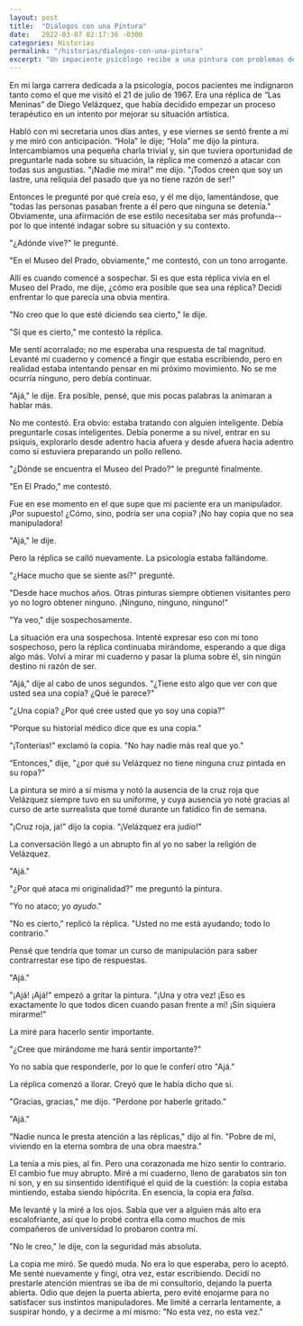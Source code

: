 ```yaml
---
layout: post
title:  "Diálogos con una Pintura"
date:   2022-03-07 02:17:36 -0300
categories: Historias
permalink: "/historias/dialogos-con-una-pintura"
excerpt: "Un impaciente psicólogo recibe a una pintura con problemas de identidad."
---
```

En mi larga carrera dedicada a la psicología, pocos pacientes me indignaron tanto como el que me visitó el 21 de julio de 1967. Era una réplica de “Las Meninas” de Diego Velázquez, que había decidido empezar un proceso terapéutico en un intento por mejorar su situación artística.

Habló con mi secretaria unos días antes, y ese viernes se sentó frente a mí y me miró con anticipación. “Hola” le dije; “Hola” me dijo la pintura. Intercambiamos una pequeña charla trivial y, sin que tuviera oportunidad de preguntarle nada sobre su situación, la réplica me comenzó a atacar con todas sus angustias. "¡Nadie me mira!" me dijo. "¡Todos creen que soy un lastre, una reliquia del pasado que ya no tiene razón de ser!"

Entonces le pregunté por qué creía eso, y él me dijo, lamentándose, que "todas las personas pasaban frente a él pero que ninguna se detenía." Obviamente, una afirmación de ese estilo necesitaba ser más profunda--por lo que intenté indagar sobre su situación y su contexto.

"¿Adónde vive?" le pregunté.

"En el Museo del Prado, obviamente," me contestó, con un tono arrogante.

Allí es cuando comencé a sospechar. Si es que esta réplica vivía en el Museo del Prado, me dije, ¿cómo era posible que sea una réplica? Decidí enfrentar lo que parecía una obvia mentira.

"No creo que lo que esté diciendo sea cierto," le dije.

"Sí que es cierto," me contestó la réplica.

Me sentí acorralado; no me esperaba una respuesta de tal magnitud. Levanté mi cuaderno y comencé a fingir que estaba escribiendo, pero en realidad estaba intentando pensar en mi próximo movimiento. No se me ocurría ninguno, pero debía continuar.

"Ajá," le dije. Era posible, pensé, que mis pocas palabras la animaran a hablar más.

No me contestó. Era obvio: estaba tratando con alguien inteligente. Debía preguntarle cosas inteligentes. Debía ponerme a su nivel, entrar en su psiquis, explorarlo desde adentro hacia afuera y desde afuera hacia adentro como si estuviera preparando un pollo relleno.

"¿Dónde se encuentra el Museo del Prado?" le pregunté finalmente.

"En El Prado," me contestó.

Fue en ese momento en el que supe que mi paciente era un manipulador. ¡Por supuesto! ¿Cómo, sino, podría ser una copia? ¡No hay copia que no sea manipuladora!

"Ajá," le dije.

Pero la réplica se calló nuevamente. La psicología estaba fallándome.

"¿Hace mucho que se siente así?" pregunté.

"Desde hace muchos años. Otras pinturas siempre obtienen visitantes pero yo no logro obtener ninguno. ¡Ninguno, ninguno, ninguno!"

"Ya veo," dije sospechosamente.

La situación era una sospechosa. Intenté expresar eso con mi tono sospechoso, pero la réplica continuaba mirándome, esperando a que diga algo más. Volví a mirar mi cuaderno y pasar la pluma sobre él, sin ningún destino ni razón de ser.

"Ajá," dije al cabo de unos segundos. "¿Tiene esto algo que ver con que usted sea una copia? ¿Qué le parece?"

"¿Una copia? ¿Por qué cree usted que yo soy una copia?"

"Porque su historial médico dice que es una copia."

"¡Tonterías!" exclamó la copia. "No hay nadie más real que yo."

“Entonces," dije, "¿por qué su Velázquez no tiene ninguna cruz pintada en su ropa?”

La pintura se miró a sí misma y notó la ausencia de la cruz roja que Velázquez siempre tuvo en su uniforme, y cuya ausencia yo noté gracias al curso de arte surrealista que tomé durante un fatídico fin de semana.

"¡Cruz roja, ja!” dijo la copia. “¡Velázquez era judío!"

La conversación llegó a un abrupto fin al yo no saber la religión de Velázquez.

"Ajá."

"¿Por qué ataca mi originalidad?" me preguntó la pintura.

"Yo no ataco; yo _ayudo_."

"No es cierto," replicó la réplica. "Usted no me está ayudando; todo lo contrario.”

Pensé que tendría que tomar un curso de manipulación para saber contrarrestar ese tipo de respuestas.

"Ajá."

"¡Ajá! ¡Ajá!" empezó a gritar la pintura. "¡Una y otra vez! ¡Eso es exactamente lo que todos dicen cuando pasan frente a mí! ¡Sin siquiera mirarme!"

La miré para hacerlo sentir importante.

"¿Cree que mirándome me hará sentir importante?"

Yo no sabía que responderle, por lo que le conferí otro "Ajá."

La réplica comenzó a llorar. Creyó que le había dicho que sí.

"Gracias, gracias," me dijo. "Perdone por haberle gritado."

"Ajá."

"Nadie nunca le presta atención a las réplicas," dijo al fin. "Pobre de mí, viviendo en la eterna sombra de una obra maestra."

La tenía a mis pies, al fin. Pero una corazonada me hizo sentir lo contrario. El cambio fue muy abrupto. Miré a mi cuaderno, lleno de garabatos sin ton ni son, y en su sinsentido identifiqué el quid de la cuestión: la copia estaba mintiendo, estaba siendo hipócrita. En esencia, la copia era *falsa*.

Me levanté y la miré a los ojos. Sabía que ver a alguien más alto era escalofriante, así que lo probé contra ella como muchos de mis compañeros de universidad lo probaron contra mí.

"No le creo," le dije, con la seguridad más absoluta.

La copia me miró. Se quedó muda. No era lo que esperaba, pero lo aceptó. Me senté nuevamente y fingí, otra vez, estar escribiendo. Decidí no prestarle atención mientras se iba de mi consultorio, dejando la puerta abierta. Odio que dejen la puerta abierta, pero evité enojarme para no satisfacer sus instintos manipuladores. Me limité a cerrarla lentamente, a suspirar hondo, y a decirme a mí mismo: "No esta vez, no esta vez."
